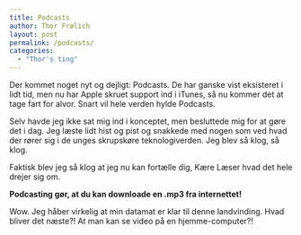 ```yaml
---
title: Podcasts
author: Thor Frølich
layout: post
permalink: /podcasts/
categories:
  - "Thor's ting"
---
```

Der kommet noget nyt og dejligt: Podcasts. De har ganske vist eksisteret i lidt tid, men nu har Apple skruet support ind i iTunes, så nu kommer det at tage fart for alvor. Snart vil hele verden hylde Podcasts.

Selv havde jeg ikke sat mig ind i konceptet, men besluttede mig for at gøre det i dag. Jeg læste lidt hist og pist og snakkede med nogen som ved hvad der rører sig i de unges skrupskøre teknologiverden. Jeg blev så klog, så klog.

Faktisk blev jeg så klog at jeg nu kan fortælle dig, Kære Læser hvad det hele drejer sig om.

**Podcasting gør, at du kan downloade en .mp3 fra internettet!**

Wow. Jeg håber virkelig at min datamat er klar til denne landvinding. Hvad bliver det næste?! At man kan se video på en hjemme-computer?!